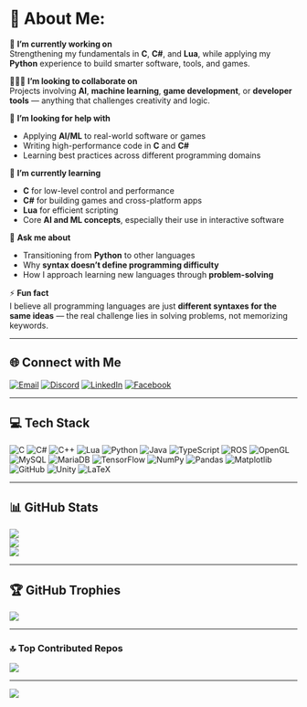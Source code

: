 # 💫 About Me:

🚧 **I’m currently working on**  
Strengthening my fundamentals in **C**, **C#**, and **Lua**, while applying my **Python** experience to build smarter software, tools, and games.

🧑‍🤝‍🧑 **I’m looking to collaborate on**  
Projects involving **AI**, **machine learning**, **game development**, or **developer tools** — anything that challenges creativity and logic.

🤝 **I’m looking for help with**  
- Applying **AI/ML** to real-world software or games  
- Writing high-performance code in **C** and **C#**  
- Learning best practices across different programming domains

🌱 **I’m currently learning**  
- **C** for low-level control and performance  
- **C#** for building games and cross-platform apps  
- **Lua** for efficient scripting  
- Core **AI and ML concepts**, especially their use in interactive software

💬 **Ask me about**  
- Transitioning from **Python** to other languages  
- Why **syntax doesn’t define programming difficulty**  
- How I approach learning new languages through **problem-solving**

⚡ **Fun fact**  
I believe all programming languages are just **different syntaxes for the same ideas** — the real challenge lies in solving problems, not memorizing keywords.

---

## 🌐 Connect with Me

[![Email](https://img.shields.io/badge/Gmail-D14836?style=for-the-badge&logo=gmail&logoColor=white)](mailto:rafy.prappo01@gmail.com)
[![Discord](https://img.shields.io/badge/Discord-rafy_prappo-5865F2?style=for-the-badge&logo=discord&logoColor=white)]([https://discordapp.com/users/886126261040254012](https://discord.com/channels/@me))
[![LinkedIn](https://img.shields.io/badge/LinkedIn-Arrafy_Prappo-0A66C2?style=for-the-badge&logo=linkedin&logoColor=white)](https://www.linkedin.com/in/arrafy-prappo-953b1a251/)
[![Facebook](https://img.shields.io/badge/Facebook-Rafy_Prappo-1877F2?style=for-the-badge&logo=facebook&logoColor=white)](https://www.facebook.com/rrafy.prappo/)

---

## 💻 Tech Stack

![C](https://img.shields.io/badge/C-%2300599C.svg?style=for-the-badge&logo=c&logoColor=white)
![C#](https://img.shields.io/badge/C%23-%23239120.svg?style=for-the-badge&logo=csharp&logoColor=white)
![C++](https://img.shields.io/badge/C++-%2300599C.svg?style=for-the-badge&logo=c%2B%2B&logoColor=white)
![Lua](https://img.shields.io/badge/Lua-%232C2D72.svg?style=for-the-badge&logo=lua&logoColor=white)
![Python](https://img.shields.io/badge/Python-3670A0?style=for-the-badge&logo=python&logoColor=ffdd54)
![Java](https://img.shields.io/badge/Java-%23ED8B00.svg?style=for-the-badge&logo=openjdk&logoColor=white)
![TypeScript](https://img.shields.io/badge/TypeScript-%23007ACC.svg?style=for-the-badge&logo=typescript&logoColor=white)
![ROS](https://img.shields.io/badge/ROS-%230A0FF9.svg?style=for-the-badge&logo=ros&logoColor=white)
![OpenGL](https://img.shields.io/badge/OpenGL-%23FFFFFF.svg?style=for-the-badge&logo=opengl)
![MySQL](https://img.shields.io/badge/MySQL-4479A1.svg?style=for-the-badge&logo=mysql&logoColor=white)
![MariaDB](https://img.shields.io/badge/MariaDB-003545?style=for-the-badge&logo=mariadb&logoColor=white)
![TensorFlow](https://img.shields.io/badge/TensorFlow-%23FF6F00.svg?style=for-the-badge&logo=TensorFlow&logoColor=white)
![NumPy](https://img.shields.io/badge/NumPy-%23013243.svg?style=for-the-badge&logo=numpy&logoColor=white)
![Pandas](https://img.shields.io/badge/Pandas-%23150458.svg?style=for-the-badge&logo=pandas&logoColor=white)
![Matplotlib](https://img.shields.io/badge/Matplotlib-%23ffffff.svg?style=for-the-badge&logo=Matplotlib&logoColor=black)
![GitHub](https://img.shields.io/badge/GitHub-%23121011.svg?style=for-the-badge&logo=github&logoColor=white)
![Unity](https://img.shields.io/badge/Unity-%23000000.svg?style=for-the-badge&logo=unity&logoColor=white)
![LaTeX](https://img.shields.io/badge/LaTeX-%23008080.svg?style=for-the-badge&logo=latex&logoColor=white)

---

## 📊 GitHub Stats

![](https://github-readme-stats.vercel.app/api?username=RafyPrappo&theme=transparent&hide_border=true&include_all_commits=true&count_private=true)  
![](https://nirzak-streak-stats.vercel.app/?user=RafyPrappo&theme=transparent&hide_border=true)  
![](https://github-readme-stats.vercel.app/api/top-langs/?username=RafyPrappo&theme=transparent&hide_border=true&include_all_commits=true&count_private=true&layout=compact)

---

## 🏆 GitHub Trophies

![](https://github-profile-trophy.vercel.app/?username=RafyPrappo&theme=dark&no-frame=true&no-bg=true&margin-w=4)

---

### 🔝 Top Contributed Repos

![](https://github-contributor-stats.vercel.app/api?username=RafyPrappo&limit=5&theme=dark&combine_all_yearly_contributions=true)

---

[![](https://visitcount.itsvg.in/api?id=RafyPrappo&icon=2&color=1)](https://visitcount.itsvg.in)

<!-- Proudly created with GPRM ( https://gprm.itsvg.in ) -->
